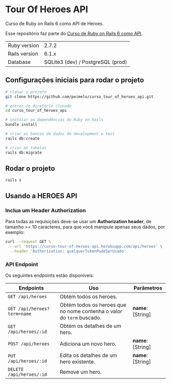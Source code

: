 # Tour Of Heroes API

Curso de Ruby on Rails 6 como API de Heroes.

Esse repositório faz parte do [Curso de Ruby on Rails 6 como API](https://www.youtube.com/watch?v=gTR6lx00Nac&list=PLqsayW8DhUmuvgOX08aXYk6Y-HGrdYg20).

<table>
  <tr>
    <td>Ruby version</td>
    <td>
      2.7.2
    </td>
  </tr>
  <tr>
    <td>Rails version</td>
    <td>
      6.1.x
    </td>
  </tr>
  <tr>
    <td>Database</td>
    <td>
      SQLite3 (dev) / PostgreSQL (prod)
    </td>
  </tr>
</table>

## Configurações iniciais para rodar o projeto

```bash
# clonar o projeto
git clone https://github.com/peimelo/curso_tour_of_heroes_api.git

# entrar no diretório clonado
cd curso_tour_of_heroes_api

# instalar as dependências do Ruby on Rails
bundle install

# criar os bancos de dados de development e test
rails db:create

# criar as tabelas
rails db:migrate
```

## Rodar o projeto

```
rails s
```

## Usando a HEROES API

### Inclua um Header Authorization

Para todas as requisições deve-se usar um **Authorization header**, de tamanho >= 10 caracteres, para que você manipule apenas seus dados, por exemplo:

```bash
curl --request GET \
  --url 'https://curso-tour-of-heroes-api.herokuapp.com/api/heroes' \
  --header 'Authorization: qualquerTokenPodeSerUsado'
```

### API Endpoint

Os seguintes endpoints estão disponíveis:

| Endpoints                   | Uso                                                                   | Parâmetros         |
| --------------------------- | --------------------------------------------------------------------- | ------------------ |
| `GET /api/heroes`           | Obtém todos os heroes.                                                |                    |
| `GET /api/heroes?term=name` | Obtém todos os heroes que no nome contenha o valor do `term` buscado. | **name**: [String] |
| `GET /api/heroes/:id`       | Obtém os detalhes de um hero.                                         |                    |
| `POST /api/heroes`          | Adiciona um novo hero.                                                | **name**: [String] |
| `PUT /api/heroes/:id`       | Edita os detalhes de um hero existente.                               | **name**: [String] |
| `DELETE /api/heroes/:id`    | Remove um hero.                                                       |                    |
